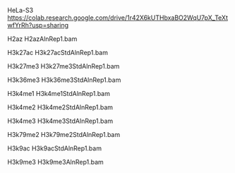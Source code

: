 HeLa-S3	https://colab.research.google.com/drive/1r42X6kUTHbxaBO2WqU7pX_TeXtwfYrRh?usp=sharing

H2az	H2azAlnRep1.bam	

H3k27ac	H3k27acStdAlnRep1.bam	

H3k27me3	H3k27me3StdAlnRep1.bam

H3k36me3	H3k36me3StdAlnRep1.bam

H3k4me1	H3k4me1StdAlnRep1.bam

H3k4me2	H3k4me2StdAlnRep1.bam

H3k4me3	H3k4me3StdAlnRep1.bam

H3k79me2	H3k79me2StdAlnRep1.bam

H3k9ac	H3k9acStdAlnRep1.bam

H3k9me3	H3k9me3AlnRep1.bam

